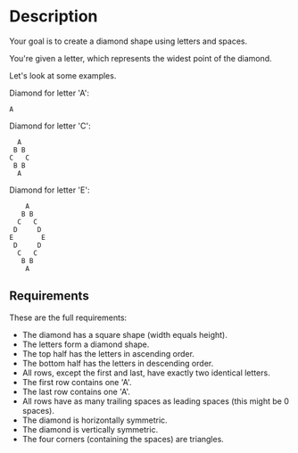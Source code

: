 # Description

Your goal is to create a diamond shape using letters and spaces.

You're given a letter, which represents the widest point of the diamond.

Let's look at some examples.

Diamond for letter 'A':

```text
A
```

Diamond for letter 'C':

```text
  A  
 B B 
C   C
 B B 
  A  
```

Diamond for letter 'E':

```text
    A    
   B B   
  C   C  
 D     D 
E       E
 D     D 
  C   C  
   B B   
    A    
```

## Requirements

These are the full requirements:
- The diamond has a square shape (width equals height).
- The letters form a diamond shape.
- The top half has the letters in ascending order.
- The bottom half has the letters in descending order.
- All rows, except the first and last, have exactly two identical letters.
- The first row contains one 'A'.
- The last row contains one 'A'.
- All rows have as many trailing spaces as leading spaces (this might be 0 spaces).
- The diamond is horizontally symmetric.
- The diamond is vertically symmetric.
- The four corners (containing the spaces) are triangles.

